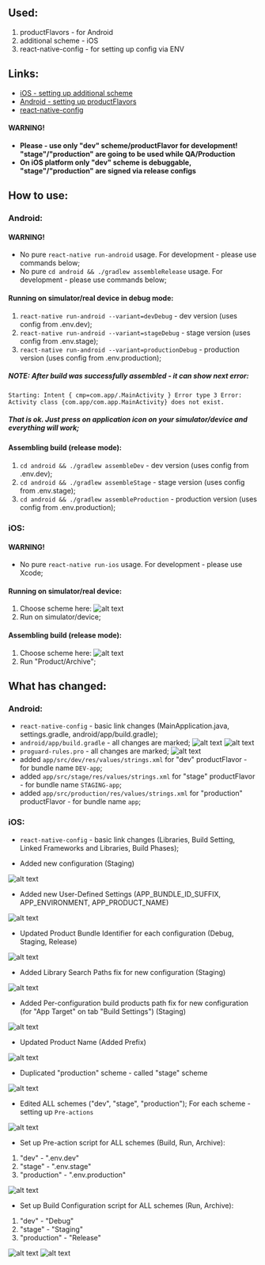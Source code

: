 ## Used:

1. productFlavors - for Android
1. additional scheme - iOS
1. react-native-config - for setting up config via ENV


## Links:

- [iOS - setting up additional scheme](http://onebigfunction.com/ios/2017/03/14/flavor-ios/)
- [Android - setting up productFlavors](http://onebigfunction.com/android/2016/10/06/flavor-flav-android-product-flavors-explained/)
- [react-native-config](https://github.com/luggit/react-native-config)

#### WARNING!

- **Please - use only "dev" scheme/productFlavor for development! "stage"/"production" are going to be used while QA/Production**
- **On iOS platform only "dev" scheme is debuggable, "stage"/"production" are signed via release configs**

## How to use:

### Android:

#### WARNING!

- No pure `react-native run-android` usage. For development - please use commands below;
- No pure `cd android && ./gradlew assembleRelease` usage. For development - please use commands below;

#### Running on simulator/real device in debug mode:

1. `react-native run-android --variant=devDebug` - dev version (uses config from .env.dev);
1. `react-native run-android --variant=stageDebug` - stage version (uses config from .env.stage);
1. `react-native run-android --variant=productionDebug` - production version (uses config from .env.production);

##### NOTE: After build was successfully assembled - it can show next error:

`Starting: Intent { cmp=com.app/.MainActivity }
Error type 3
Error: Activity class {com.app/com.app.MainActivity} does not exist.`

##### That is ok. Just press on application icon on your simulator/device and everything will work;

#### Assembling build (release mode):

1. `cd android && ./gradlew assembleDev` - dev version (uses config from .env.dev);
1. `cd android && ./gradlew assembleStage` - stage version (uses config from .env.stage);
1. `cd android && ./gradlew assembleProduction` - production version (uses config from .env.production);


### iOS:

#### WARNING!

- No pure `react-native run-ios` usage. For development - please use Xcode;

#### Running on simulator/real device:

1. Choose scheme here:
![alt text](readme.images/ios-scheme-choosing.png)
1. Run on simulator/device;



#### Assembling build (release mode):

1. Choose scheme here:
![alt text](readme.images/ios-scheme-choosing.png)
1. Run "Product/Archive";



## What has changed:

### Android:

- `react-native-config` - basic link changes (MainApplication.java, settings.gradle, android/app/build.gradle);
- `android/app/build.gradle` - all changes are marked;
![alt text](readme.images/android-build-gradle-top.png)
![alt text](readme.images/android-build-gradle-product-flavors.png)
- `proguard-rules.pro` - all changes are marked;
![alt text](readme.images/android-proguard-rules.png)
- added `app/src/dev/res/values/strings.xml` for "dev" productFlavor - for bundle name `DEV-app`;
- added `app/src/stage/res/values/strings.xml` for "stage" productFlavor - for bundle name `STAGING-app`;
- added `app/src/production/res/values/strings.xml` for "production" productFlavor - for bundle name `app`;


### iOS:

- `react-native-config` - basic link changes (Libraries, Build Setting, Linked Frameworks and Libraries, Build Phases);

- Added new configuration (Staging)

![alt text](readme.images/ios-project-configuration.png)

- Added new User-Defined Settings (APP_BUNDLE_ID_SUFFIX, APP_ENVIRONMENT, APP_PRODUCT_NAME)

![alt text](readme.images/ios-project-additions.png)

- Updated Product Bundle Identifier for each configuration (Debug, Staging, Release)

![alt text](readme.images/ios-product-bundle-identifier.png)

- Added Library Search Paths fix for new configuration (Staging)

![alt text](readme.images/ios-library-search-paths.png)

- Added Per-configuration build products path fix for new configuration (for "App Target" on tab "Build Settings") (Staging) 

![alt text](readme.images/ios-per-configuration-build-products-path.png)

- Updated Product Name (Added Prefix)

![alt text](readme.images/ios-product-name-with-prefix.png)

- Duplicated "production" scheme - called "stage" scheme

![alt text](readme.images/ios-scheme-duplicate.png)

- Edited ALL schemes ("dev", "stage", "production"); For each scheme - setting up `Pre-actions`

![alt text](readme.images/ios-scheme-edit.png)

- Set up Pre-action script for ALL schemes (Build, Run, Archive):

1. "dev" - ".env.dev"
1. "stage" - ".env.stage"
1. "production" - ".env.production"

![alt text](readme.images/ios-preaction-script.png)

- Set up Build Configuration script for ALL schemes (Run, Archive):

1. "dev" - "Debug"
1. "stage" - "Staging"
1. "production" - "Release"

![alt text](readme.images/ios-scheme-run-staging.png)
![alt text](readme.images/ios-scheme-archive-staging.png)
